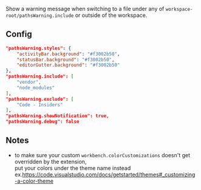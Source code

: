 Show a warning message when switching to a file under any of `workspace-root/pathsWarning.include` or outside of the workspace.

## Config

```json
"pathsWarning.styles": {
    "activityBar.background": "#f3002b50",
    "statusBar.background": "#f3002b50",
    "editorGutter.background": "#f3002b50"
},
"pathsWarning.include": [
    "vendor",
    "node_modules"
],
"pathsWarning.exclude": [
    "Code - Insiders"
],
"pathsWarning.showNotification": true,
"pathsWarning.debug": false
```

## Notes

- to make sure your custom `workbench.colorCustomizations` doesn't get overridden by the extension,<br>
    put your colors under the theme name instead ex.https://code.visualstudio.com/docs/getstarted/themes#_customizing-a-color-theme
